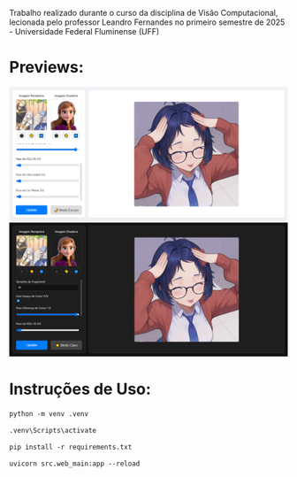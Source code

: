 Trabalho realizado durante o curso da disciplina de Visão Computacional, lecionada pelo professor Leandro Fernandes no primeiro semestre de 2025 - Universidade Federal Fluminense (UFF)

# Previews:
![fractais-c.png](previews/fractais-c.png)
![fractais-e.png](previews/fractais-e.png)

# Instruções de Uso:


````shell
python -m venv .venv
````

````shell
.venv\Scripts\activate
````

````shell
pip install -r requirements.txt
````

```shell
uvicorn src.web_main:app --reload
```